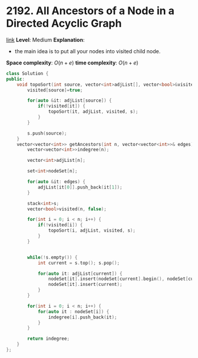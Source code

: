 # 2192. All Ancestors of a Node in a Directed Acyclic Graph

[link](https://leetcode.com/problems/all-ancestors-of-a-node-in-a-directed-acyclic-graph/)
**Level**: Medium
**Explanation**:

- the main idea is to put all your nodes into visited child node.

**Space complexity**: $O(n+e)$
**time complexity**: $O(n+e)$

```cpp
class Solution {
public:
    void topoSort(int source, vector<int>adjList[], vector<bool>&visited, stack<int>&s) {
        visited[source]=true;

        for(auto &it: adjList[source]) {
            if(!visited[it]) {
                topoSort(it, adjList, visited, s);
            }
        }

        s.push(source);
    }
    vector<vector<int>> getAncestors(int n, vector<vector<int>>& edges) {
        vector<vector<int>>indegree(n);

        vector<int>adjList[n];

        set<int>nodeSet[n];

        for(auto &it: edges) {
            adjList[it[0]].push_back(it[1]);
        }

        stack<int>s;
        vector<bool>visited(n, false);

        for(int i = 0; i < n; i++) {
            if(!visited[i]) {
                topoSort(i, adjList, visited, s);
            }
        }


        while(!s.empty()) {
            int current = s.top(); s.pop();

            for(auto it: adjList[current]) {
                nodeSet[it].insert(nodeSet[current].begin(), nodeSet[current].end());
                nodeSet[it].insert(current);
            }
        }

        for(int i = 0; i < n; i++) {
            for(auto it : nodeSet[i]) {
                indegree[i].push_back(it);
            }
        }

        return indegree;
    }
};

```
